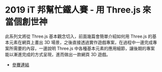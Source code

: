 # 2019 iT 邦幫忙鐵人賽 - 用 Three.js 來當個創世神

此系列文將從 Three.js 基本觀念切入，前面幾篇會簡單介紹如何用 Three.js 的基本元素在網頁上畫出 3D 場景，之後直接透過實作遊戲專案，在過程中一邊完成專案所需要的內容，一邊說明 Three.js 中各種基本元素的應用細節，讓後期的專案能以漸進完成的方式呈現，進而做出一款網頁 3D 遊戲。

- [參賽連結](https://ithelp.ithome.com.tw/users/20107572/ironman/1782)
